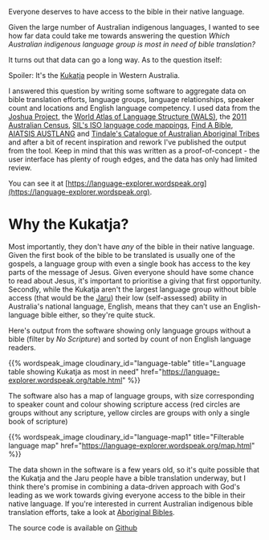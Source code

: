 <!--
.. title: Exploring Australian indigenous bible translation
.. slug: exploring-australian-indigenous-bible-translation
.. date: 2019-08-05 16:53:00 UTC+10:00
.. tags: 
.. category: 
.. speelcheck_exceptions: Kukatja,SIL's,AIATSIS,AUSTLANG,Tindale's,Jaru
.. link: 
.. description: 
.. type: text
-->

Everyone deserves to have access to the bible in their native language.

Given the large number of Australian indigenous languages, I wanted to see how far data could take me towards answering the question _Which Australian indigenous language group is most in need of bible translation?_

It turns out that data can go a long way. As to the question itself:

Spoiler: It's the [Kukatja](https://language-explorer.wordspeak.org/language/iso/kux.html) people in Western Australia.

I answered this question by writing some software to aggregate data on bible translation efforts, language groups, language relationships, speaker count and locations and English language competency. I used data from the [Joshua Project](https://www.joshuaproject.net), the [World Atlas of Language Structure (WALS)](https://wals.info), the [2011 Australian Census](https://www.abs.gov.au/websitedbs/D3310114.nsf/Home/Census), [SIL's ISO language code mappings](https://iso639-3.sil.org/), [Find A Bible](https://find.bible), [AIATSIS AUSTLANG](https://collection.aiatsis.gov.au/austlang/about) and [Tindale's Catalogue of Australian Aboriginal Tribes](http://archives.samuseum.sa.gov.au/tindaletribes/index.html) and after a bit of recent inspiration and rework I've published the output from the tool. Keep in mind that this was written as a proof-of-concept - the user interface has plenty of rough edges, and the data has only had limited review.

You can see it at [https://language-explorer.wordspeak.org](https://language-explorer.wordspeak.org).

# Why the Kukatja?

Most importantly, they don't have *any* of the bible in their native language. Given the first book of the bible to be translated is usually one of the gospels, a language group with even a single book has access to the key parts of the message of Jesus. Given everyone should have some chance to read about Jesus, it's important to prioritise a giving that first opportunity.
Secondly, while the Kukatja aren't the largest language group without bible access (that would be the [Jaru](https://language-explorer.wordspeak.org/language/iso/ddj.html)) their low (self-assessed) ability in Australia's national language, English, means that they can't use an English-language bible either, so they're quite stuck.

Here's output from the software showing only language groups without a bible (filter by _No Scripture_) and sorted by count of non English language readers.

{{% wordspeak_image cloudinary_id="language-table" title="Language table showing Kukatja as most in need" href="https://language-explorer.wordspeak.org/table.html" %}}

The software also has a map of language groups, with size corresponding to speaker count and colour showing scripture access (red circles are groups without any scripture, yellow circles are groups with only a single book of scripture)

{{% wordspeak_image cloudinary_id="language-map1" title="Filterable language map" href="https://language-explorer.wordspeak.org/map.html" %}}

The data shown in the software is a few years old, so it's quite possible that the Kukatja and the Jaru people have a bible translation underway, but I think there's promise in combining a data-driven approach with God's leading as we work towards giving everyone access to the bible in their native language. If you're interested in current Australian indigenous bible translation efforts, take a look at [Aboriginal Bibles](https://www.aboriginalbibles.org.au).

The source code is available on [Github](https://github.com/edwinsteele/language_explorer)
